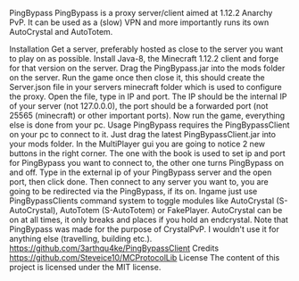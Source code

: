 PingBypass
PingBypass is a proxy server/client aimed at 1.12.2 Anarchy PvP. It can be used as a (slow) VPN and more importantly runs its own AutoCrystal and AutoTotem.

Installation
Get a server, preferably hosted as close to the server you want to play on as possible.
Install Java-8, the Minecraft 1.12.2 client and forge for that version on the server.
Drag the PingBypass.jar into the mods folder on the server.
Run the game once then close it, this should create the Server.json file in your servers minecraft folder which is used to configure the proxy.
Open the file, type in IP and port.
The IP should be the internal IP of your server (not 127.0.0.0), the port should be a forwarded port (not 25565 (minecraft) or other important ports).
Now run the game, everything else is done from your pc.
Usage
PingBypass requires the PingBypassClient on your pc to connect to it. Just drag the latest PingBypassClient.jar into your mods folder.
In the MultiPlayer gui you are going to notice 2 new buttons in the right corner.
The one with the book is used to set ip and port for PingBypass you want to connect to, the other one turns PingBypass on and off.
Type in the external ip of your PingBypass server and the open port, then click done.
Then connect to any server you want to, you are going to be redirected via the PingBypass, if its on.
Ingame just use PingBypassClients command system to toggle modules like AutoCrystal (S-AutoCrystal), AutoTotem (S-AutoTotem) or FakePlayer.
AutoCrystal can be on at all times, it only breaks and places if you hold an endcrystal.
Note that PingBypass was made for the purpose of CrystalPvP. I wouldn't use it for anything else (travelling, building etc.).
https://github.com/3arthqu4ke/PingBypassClient
Credits
https://github.com/Steveice10/MCProtocolLib
License
The content of this project is licensed under the MIT license.
